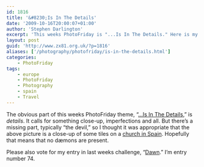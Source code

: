 ```yaml
---
id: 1816
title: '&#8230;Is In The Details'
date: '2009-10-16T20:00:07+01:00'
author: 'Stephen Darlington'
excerpt: 'This weeks PhotoFriday is "...Is In The Details." Here is my entry.'
layout: post
guid: 'http://www.zx81.org.uk/?p=1816'
aliases: ['/photography/photofriday/is-in-the-details.html']
categories:
    - PhotoFriday
tags:
    - europe
    - PhotoFriday
    - Photography
    - spain
    - Travel
---
```


The obvious part of this weeks PhotoFriday theme, “[…Is In The Details](http://www.photofriday.com/archives/challenge/000921.php),” is *details*. It calls for something close-up, imperfections and all. But there’s a missing part, typically “the devil,” so I thought it was appropriate that the above picture is a close-up of some tiles on a [church in Spain](/travel/canillas-de-albaida-spain.html). Hopefully that means that no dæmons are present.

Please also vote for my entry in last weeks challenge, “[Dawn](http://www.photofriday.com/linkviewer.php?id=919).” I’m entry number 74.